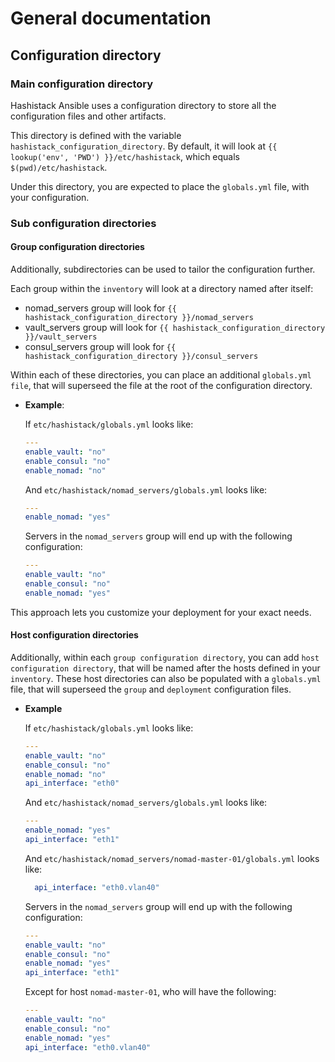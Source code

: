 # General documentation

## Configuration directory

### Main configuration directory

Hashistack Ansible uses a configuration directory to store all the configuration files and other artifacts.

This directory is defined with the variable `hashistack_configuration_directory`. By default, it will look at `{{ lookup('env', 'PWD') }}/etc/hashistack`, which equals `$(pwd)/etc/hashistack`.

Under this directory, you are expected to place the `globals.yml` file, with your configuration.

### Sub configuration directories

#### Group configuration directories

Additionally, subdirectories can be used to tailor the configuration further.

Each group within the `inventory` will look at a directory named after itself:

- nomad_servers group will look for `{{ hashistack_configuration_directory }}/nomad_servers`
- vault_servers group will look for `{{ hashistack_configuration_directory }}/vault_servers`
- consul_servers group will look for `{{ hashistack_configuration_directory }}/consul_servers`

Within each of these directories, you can place an additional `globals.yml file`, that will superseed the file at the root of the configuration directory.

- **Example**:

  If `etc/hashistack/globals.yml` looks like:

  ```yaml
  ---
  enable_vault: "no"
  enable_consul: "no"
  enable_nomad: "no"
  ```

  And `etc/hashistack/nomad_servers/globals.yml` looks like:

  ```yaml
  ---
  enable_nomad: "yes"
  ```

  Servers in the `nomad_servers` group will end up with the following configuration:

  ```yaml
  ---
  enable_vault: "no"
  enable_consul: "no"
  enable_nomad: "yes"
  ```

This approach lets you customize your deployment for your exact needs.

#### Host configuration directories

Additionally, within each `group configuration directory`, you can add `host configuration directory`, that will be named after the hosts defined in your `inventory`. These host directories can also be populated with a `globals.yml` file, that will superseed the `group` and `deployment` configuration files.

- **Example**

  If `etc/hashistack/globals.yml` looks like:

  ```yaml
  ---
  enable_vault: "no"
  enable_consul: "no"
  enable_nomad: "no"
  api_interface: "eth0"
  ```

  And `etc/hashistack/nomad_servers/globals.yml` looks like:

  ```yaml
  ---
  enable_nomad: "yes"
  api_interface: "eth1"
  ```

  And `etc/hashistack/nomad_servers/nomad-master-01/globals.yml` looks like:

  ```yaml
    api_interface: "eth0.vlan40"
  ```

  Servers in the `nomad_servers` group will end up with the following configuration:

  ```yaml
  ---
  enable_vault: "no"
  enable_consul: "no"
  enable_nomad: "yes"
  api_interface: "eth1"
  ```
  Except for host `nomad-master-01`, who will have the following:

  ```yaml
  ---
  enable_vault: "no"
  enable_consul: "no"
  enable_nomad: "yes"
  api_interface: "eth0.vlan40"
  ```

